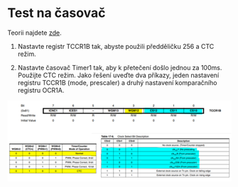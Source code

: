 # Test na časovač
Teorii najdete [zde](../08_Timer.md).

1. Nastavte registr TCCR1B tak, abyste použili předděličku 256 a CTC režim.

2. Nastavte časovač Timer1 tak, aby k přetečení došlo jednou za 100ms. Použijte CTC režim. Jako řešení uveďte dva příkazy, jeden nastavení registru TCCR1B (mode, prescaler) a druhý nastavení komparačního registru OCR1A.


![image](img/Test_timer_1.png)
